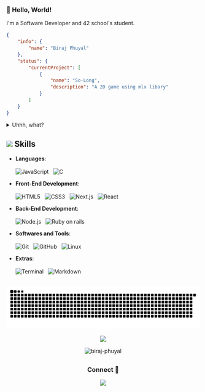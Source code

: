 ### 👋 Hello, World!

I'm a Software Developer and 42 school's student.

```json
{
    "info": {
        "name": "Biraj Phuyal"
    },
    "status": {
        "currentProject": [
            {
                "name": "So-Long",
                "description": "A 2D game using mlx libary"
            }
        ]
    }
}
```

<details>
  <summary>Uhhh, what?</summary>

  - 👨‍💻 **Current Projects**: I’m currently doing so-long of 42 Common Core, which involves 2D graphics rendering.
  - 📚 **Learning**: Right now, I'm learning about Docker containers, Nextjs, react, nodejs and ruby on rails.
  - ⚡ **Fun Fact**: I like to play chess

</details>

## <img src="https://media2.giphy.com/media/QssGEmpkyEOhBCb7e1/giphy.gif?cid=ecf05e47a0n3gi1bfqntqmob8g9aid1oyj2wr3ds3mg700bl&rid=giphy.gif" width="25"> Skills

<p align="center">

- **Languages**:
  <br><br>
  ![JavaScript](https://img.shields.io/badge/JavaScript%20-%23F7DF1E.svg?style=for-the-badge&logo=javascript&logoColor=black) &nbsp;
  ![C](https://img.shields.io/badge/C%20-%232370ED.svg?style=for-the-badge&logo=c&logoColor=white) &nbsp;

- **Front-End Development**:
  <br><br>
  ![HTML5](https://img.shields.io/badge/HTML5%20-%23E34F26.svg?style=for-the-badge&logo=html5&logoColor=white) &nbsp;
  ![CSS3](https://img.shields.io/badge/CSS%20-%231572B6.svg?style=for-the-badge&logo=css3&logoColor=white) &nbsp;
  ![Next.js](https://img.shields.io/badge/next.js-000000?style=for-the-badge&logo=nextdotjs&logoColor=white) &nbsp;
  ![React](https://img.shields.io/badge/-ReactJs-61DAFB?logo=react&logoColor=white&style=for-the-badge) &nbsp;


- **Back-End Development**:
  <br><br>
  ![Node.js](https://img.shields.io/badge/node.js-339933?style=for-the-badge&logo=Node.js&logoColor=white) &nbsp;
  ![Ruby on rails](https://img.shields.io/badge/Ruby_on_Rails-CC0000?logo=ruby-on-rails&logoColor=white) &nbsp;
<!---
- **Cloud Hosting**:
  <br><br>
  ![AWS](https://img.shields.io/badge/AWS%20-%23232F3E.svg?style=for-the-badge&logo=amazonaws&logoColor=white) &nbsp;
-->
- **Softwares and Tools**:
  <br><br>
  ![Git](https://img.shields.io/badge/git-%23F05033.svg?style=for-the-badge&logo=git&logoColor=white) &nbsp;
  ![GitHub](https://img.shields.io/badge/github-%23121011.svg?style=for-the-badge&logo=github&logoColor=white) &nbsp;
  ![Linux](https://img.shields.io/badge/Linux-FCC624?style=for-the-badge&logo=linux&logoColor=black) &nbsp;

- **Extras**:
  <br><br>
  ![Terminal](https://img.shields.io/badge/Terminal-%23054020?style=for-the-badge&logo=gnu-bash&logoColor=white) &nbsp;
  ![Markdown](https://img.shields.io/badge/markdown-%23000000.svg?style=for-the-badge&logo=markdown&logoColor=white) &nbsp;

</p>

##
<p align="center">
    <img src="https://github.com/7oSkaaa/7oSkaaa/blob/output/github-contribution-grid-snake.svg?" alt="Snake Game"/>
</p>
<p align="center">
    <img align="center" src="https://github-readme-stats.vercel.app/api?username=biraj-phuyal&theme=dark&show_icons=true&count_private=true" />
</p>
<p align="center">
    <img align="center" src="https://github-readme-stats.vercel.app/api/top-langs?username=biraj-phuyal&show_icons=true&theme=dark&locale=en&layout=compact" alt="biraj-phuyal" />
</p>

## <h3 align="center">Connect  🤝</h3>

<p align="center">
    <div align="center" class="icons-social">
        <a target="_blank" href="https://www.linkedin.com/in/biraj-phuyal/"><img src="https://img.icons8.com/doodle/40/000000/linkedin--v2.png"></a>
    </div>
</p>
